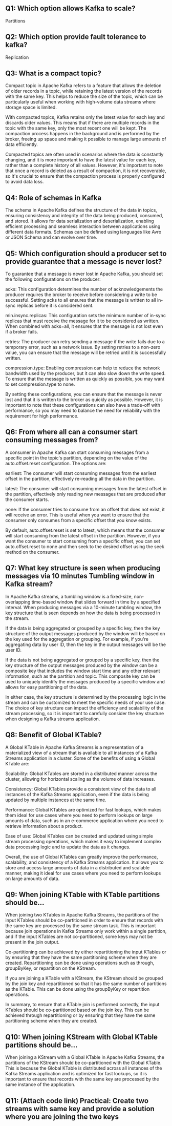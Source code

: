 ## **Q1**: Which option allows Kafka to scale?
Partitions

## **Q2**: Which option provide fault tolerance to kafka?
Replication

## **Q3**: What is a compact topic?
Compact topic in Apache Kafka refers to a feature that allows the deletion of older records in a topic, while retaining the latest version of the records with the same key. This helps to reduce the size of the topic, which can be particularly useful when working with high-volume data streams where storage space is limited.

With compacted topics, Kafka retains only the latest value for each key and discards older values. This means that if there are multiple records in the topic with the same key, only the most recent one will be kept. The compaction process happens in the background and is performed by the broker, freeing up space and making it possible to manage large amounts of data efficiently.

Compacted topics are often used in scenarios where the data is constantly changing, and it is more important to have the latest value for each key, rather than a complete history of all values. However, it's important to note that once a record is deleted as a result of compaction, it is not recoverable, so it's crucial to ensure that the compaction process is properly configured to avoid data loss.

## **Q4**: Role of schemas in Kafka
The schema in Apache Kafka defines the structure of the data in topics, ensuring consistency and integrity of the data being produced, consumed, and stored. It allows for data serialization and deserialization, enabling efficient processing and seamless interaction between applications using different data formats. Schemas can be defined using languages like Avro or JSON Schema and can evolve over time.

## **Q5**: Which configuration should a producer set to provide guarantee that a message is never lost?
To guarantee that a message is never lost in Apache Kafka, you should set the following configurations on the producer:

acks: This configuration determines the number of acknowledgements the producer requires the broker to receive before considering a write to be successful. Setting acks to all ensures that the message is written to all in-sync replicas before it is considered sent.

min.insync.replicas: This configuration sets the minimum number of in-sync replicas that must receive the message for it to be considered as written. When combined with acks=all, it ensures that the message is not lost even if a broker fails.

retries: The producer can retry sending a message if the write fails due to a temporary error, such as a network issue. By setting retries to a non-zero value, you can ensure that the message will be retried until it is successfully written.

compression.type: Enabling compression can help to reduce the network bandwidth used by the producer, but it can also slow down the write speed. To ensure that the message is written as quickly as possible, you may want to set compression.type to none.

By setting these configurations, you can ensure that the message is never lost and that it is written to the broker as quickly as possible. However, it is important to note that these configurations can also have a trade-off with performance, so you may need to balance the need for reliability with the requirement for high performance.

## **Q6**: From where all can a consumer start consuming messages from?
A consumer in Apache Kafka can start consuming messages from a specific point in the topic's partition, depending on the value of the auto.offset.reset configuration. The options are:

earliest: The consumer will start consuming messages from the earliest offset in the partition, effectively re-reading all the data in the partition.

latest: The consumer will start consuming messages from the latest offset in the partition, effectively only reading new messages that are produced after the consumer starts.

none: If the consumer tries to consume from an offset that does not exist, it will receive an error. This is useful when you want to ensure that the consumer only consumes from a specific offset that you know exists.

By default, auto.offset.reset is set to latest, which means that the consumer will start consuming from the latest offset in the partition. However, if you want the consumer to start consuming from a specific offset, you can set auto.offset.reset to none and then seek to the desired offset using the seek method on the consumer.

## **Q7**: What key structure is seen when producing messages via 10 minutes Tumbling window in Kafka stream?
In Apache Kafka streams, a tumbling window is a fixed-size, non-overlapping time-based window that slides forward in time by a specified interval. When producing messages via a 10-minute tumbling window, the key structure that is seen depends on how the data is being processed in the stream.

If the data is being aggregated or grouped by a specific key, then the key structure of the output messages produced by the window will be based on the key used for the aggregation or grouping. For example, if you're aggregating data by user ID, then the key in the output messages will be the user ID.

If the data is not being aggregated or grouped by a specific key, then the key structure of the output messages produced by the window can be a composite key that includes the window start time and any other relevant information, such as the partition and topic. This composite key can be used to uniquely identify the messages produced by a specific window and allows for easy partitioning of the data.

In either case, the key structure is determined by the processing logic in the stream and can be customized to meet the specific needs of your use case. The choice of key structure can impact the efficiency and scalability of the stream processing, so it is important to carefully consider the key structure when designing a Kafka streams application.

## **Q8**: Benefit of Global KTable?
A Global KTable in Apache Kafka Streams is a representation of a materialized view of a stream that is available to all instances of a Kafka Streams application in a cluster. Some of the benefits of using a Global KTable are:

Scalability: Global KTables are stored in a distributed manner across the cluster, allowing for horizontal scaling as the volume of data increases.

Consistency: Global KTables provide a consistent view of the data to all instances of the Kafka Streams application, even if the data is being updated by multiple instances at the same time.

Performance: Global KTables are optimized for fast lookups, which makes them ideal for use cases where you need to perform lookups on large amounts of data, such as in an e-commerce application where you need to retrieve information about a product.

Ease of use: Global KTables can be created and updated using simple stream processing operations, which makes it easy to implement complex data processing logic and to update the data as it changes.

Overall, the use of Global KTables can greatly improve the performance, scalability, and consistency of a Kafka Streams application. It allows you to store and access large amounts of data in a distributed and scalable manner, making it ideal for use cases where you need to perform lookups on large amounts of data.

## **Q9**: When joining KTable with KTable partitions should be...
When joining two KTables in Apache Kafka Streams, the partitions of the input KTables should be co-partitioned in order to ensure that records with the same key are processed by the same stream task. This is important because join operations in Kafka Streams only work within a single partition, and if the input KTables are not co-partitioned, some keys may not be present in the join output.

Co-partitioning can be achieved by either repartitioning the input KTables or by ensuring that they have the same partitioning scheme when they are created. Repartitioning can be done using operations such as through, groupByKey, or repartition on the KStream.

If you are joining a KTable with a KStream, the KStream should be grouped by the join key and repartitioned so that it has the same number of partitions as the KTable. This can be done using the groupByKey or repartition operations.

In summary, to ensure that a KTable join is performed correctly, the input KTables should be co-partitioned based on the join key. This can be achieved through repartitioning or by ensuring that they have the same partitioning scheme when they are created.

## **Q10**: When joining KStream with Global KTable partitions should be...
When joining a KStream with a Global KTable in Apache Kafka Streams, the partitions of the KStream should be co-partitioned with the Global KTable. This is because the Global KTable is distributed across all instances of the Kafka Streams application and is optimized for fast lookups, so it is important to ensure that records with the same key are processed by the same instance of the application.

## **Q11**: (Attach code link) Practical: Create two streams with same key and provide a solution where you are joining the two keys